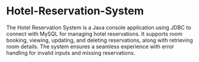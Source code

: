 # Hotel-Reservation-System
The Hotel Reservation System is a Java console application using JDBC to connect with MySQL for managing hotel reservations. It supports room booking, viewing, updating, and deleting reservations, along with retrieving room details. The system ensures a seamless experience with error handling for invalid inputs and missing reservations.
